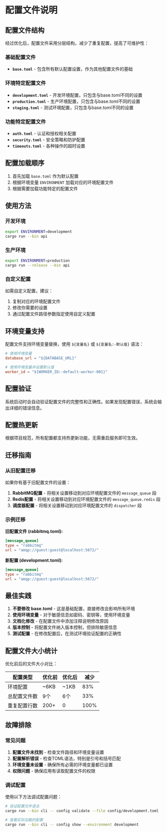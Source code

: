 # 配置文件说明

## 配置文件结构

经过优化后，配置文件采用分层结构，减少了重复配置，提高了可维护性：

### 基础配置文件

- **`base.toml`** - 包含所有默认配置设置，作为其他配置文件的基础

### 环境特定配置文件

- **`development.toml`** - 开发环境配置，只包含与base.toml不同的设置
- **`production.toml`** - 生产环境配置，只包含与base.toml不同的设置  
- **`staging.toml`** - 测试环境配置，只包含与base.toml不同的设置

### 功能特定配置文件

- **`auth.toml`** - 认证和授权相关配置
- **`security.toml`** - 安全策略和防护配置
- **`timeouts.toml`** - 各种操作的超时设置

## 配置加载顺序

1. 首先加载 `base.toml` 作为默认配置
2. 根据环境变量 `ENVIRONMENT` 加载对应的环境配置文件
3. 根据需要加载功能特定的配置文件

## 使用方法

### 开发环境

```bash
export ENVIRONMENT=development
cargo run --bin api
```

### 生产环境

```bash
export ENVIRONMENT=production
cargo run --release --bin api
```

### 自定义配置

如需自定义配置，建议：

1. 复制对应的环境配置文件
2. 修改你需要的设置
3. 通过配置文件路径参数指定使用自定义配置

## 环境变量支持

配置文件支持环境变量替换，使用 `${变量名}` 或 `${变量名:-默认值}` 语法：

```toml
# 使用环境变量
database_url = "${DATABASE_URL}"

# 使用环境变量并设置默认值
worker_id = "${WORKER_ID:-default-worker-001}"
```

## 配置验证

系统启动时会自动验证配置文件的完整性和正确性。如果发现配置错误，系统会输出详细的错误信息。

## 配置热更新

根据项目规范，所有配置都支持热更新功能，无需重启服务即可生效。

## 迁移指南

### 从旧配置迁移

如果你有基于旧配置文件的设置：

1. **RabbitMQ配置** - 将相关设置移动到对应环境配置文件的 `message_queue` 段
2. **Redis配置** - 将相关设置移动到对应环境配置文件的 `message_queue.redis` 段
3. **调度器配置** - 将相关设置移动到对应环境配置文件的 `dispatcher` 段

### 示例迁移

**旧配置文件 (rabbitmq.toml):**

```toml
[message_queue]
type = "rabbitmq"
url = "amqp://guest:guest@localhost:5672/"
```

**新配置 (development.toml):**

```toml
[message_queue]
type = "rabbitmq"  
url = "amqp://guest:guest@localhost:5672/"
```

## 最佳实践

1. **不要修改 base.toml** - 这是基础配置，直接修改会影响所有环境
2. **使用环境变量** - 对于敏感信息如密码、密钥等，使用环境变量
3. **文档化修改** - 在配置文件中添加注释说明修改原因
4. **版本控制** - 将配置文件纳入版本控制，但排除敏感信息
5. **测试配置** - 在修改配置后，在测试环境验证配置的正确性

## 配置文件大小统计

优化前后的文件大小对比：

| 配置类型 | 优化前 | 优化后 | 减少 |
|---------|--------|--------|------|
| 环境配置 | ~6KB | ~1KB | 83% |
| 总配置文件数 | 9个 | 6个 | 33% |
| 重复配置行数 | 200+ | 0 | 100% |

## 故障排除

### 常见问题

1. **配置文件未找到** - 检查文件路径和环境变量设置
2. **配置解析错误** - 检查TOML语法，特别是引号和括号匹配
3. **环境变量未设置** - 确保所有必需的环境变量都已设置
4. **权限问题** - 确保应用有读取配置文件的权限

### 调试配置

使用以下方法调试配置问题：

```bash
# 验证配置文件语法
cargo run --bin cli -- config validate --file config/development.toml

# 查看实际加载的配置
cargo run --bin cli -- config show --environment development
```

